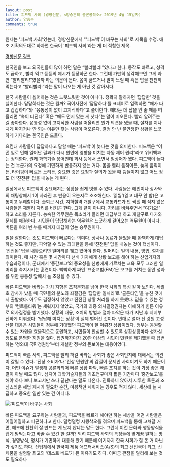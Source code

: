 ```yaml
---
layout: post
title: 피드백 사회 (경향신문, <양승훈의 공론공작소> 2019년 4월 15일자)
author: 양승훈
comments: true
---
```


원제는 '피드백 사회'였는데, 경향신문에서 "'피드백'이 바꾸는 사회"로 제목을 수정. 애초 기획의도대로 하자면 한국이 '피드백 사회'라는 게 더 적합한 제목.

[경향신문 링크](<http://news.khan.co.kr/kh_news/khan_art_view.html?artid=201904142041015&code=990100&www>)

한국인을 보고 외국인들이 많이 하던 말은 “빨리빨리!”였다고 한다. 동작도 빠르고, 성격도 급하고, 빨리 먹고 등등의 예시가 등장하곤 한다. 그런데 가만히 생각해보면 그게 과연 “빨리빨리!”였을까 하는 의문이 든다. 몸이 굼뜨거나 말이 느릴 때 혹은 밥을 천천히 먹는다고 “빨리빨리!”라는 말이 나오는 게 아닌 것 같아서다.

한국 사람들이 싫어하는 것은 느릿느릿한 것이 아니다. 정확히 말하자면 ‘답답한’ 것을 싫어한다. 답답하다는 것은 뭘까? 국어사전에 ‘답답하다’를 표제어로 입력하면 “애가 타고 갑갑하다”와 “융통성이 없이 고지식하다”고 풀이한다. 애타는 데 답을 안 줄 때를 떠올리면 “속이 터진다” 혹은 “매도 먼저 맞는 게 낫다”는 말이 떠오른다. 빨리 알려주는 걸 좋아한다. 융통성 없이 고지식한 사람을 떠올리면 뭔가 의견을 냈을 때, 절차를 지나치게 따지거나 안 되는 이유만 찾는 사람이 떠오른다. 결정 안 난 불안정한 상황을 느긋하게 기다리는 한국인은 드물다.

요컨대 사람들이 답답하다고 말할 때는 ‘피드백’이 늦다는 것을 의미한다. 피드백은 “어떤 일로 인해 일어난 결과가 다시 원인에 영향을 미치는 자동 제어 원리”라고 위키백과는 정의한다. 원래 과학기술 용어인데 회사 등에서 쓰면서 일상어가 됐다. 피드백이 늦다는 건 누군가의 요청에 기민하게 반응하지 않는 거다. 몸을 빨리 움직이든, 늦게 움직이든, 타이핑이 빠르든 느리든, 중요한 것은 요청과 질의가 왔을 때 뜸들이지 않고 어느 정도 더 ‘진전된’ 답을 내놓는 게 된다.

일상에서도 피드백이 중요해지는 상황을 쉽게 엿볼 수 있다. 사람들은 애인이나 상사와의 채팅창에서 1이 사라진 후 반응이 오는지로 초조해한다. ‘읽씹’(읽고 대꾸 안 함)은 고통이고 무례함이다. 출퇴근 시간, 지하철역 개찰구에서 교통카드가 안 찍힐 때 적지 않은 사람들은 재빨리 자리를 비키곤 한다. 그게 끝이 아니다. 자리를 비켜주면서 “여기요!” 하고 소리를 지른다. 능숙한 역무원은 목소리가 들리면 대답부터 하고 개찰구로 다가와 문제를 해결한다. 시민들이 답답해하는 역무원은 느긋하게 걸어오는 역무원이 아니다. 버튼을 여러 번 누를 때까지 대답이 없는 승무원이다.

일을 잘한다는 것도 피드백이 빠르다는 의미다. 상사나 동료가 물었을 때 완벽하게 대답하는 것도 좋지만, 파악할 수 있는 최대한을 통해 ‘진전된’ 답을 내놓는 것이 핵심이다. ‘진전된’ 답을 내놓으려면 일머리를 꿰고 있어야 한다. 일머리는 일의 내용, 방법, 절차를 의미한다. 매 시간 혹은 몇 시간마다 선배 기자에게 상황 보고를 해야 하는 신입기자의 수습과정이나, 군대에서 ‘중간보고’의 중요성을 신병에게 가르치는 교육 모두 그러한 일머리를 숙지시키는 훈련이다. 빽빽하게 짜인 ‘표준교범(FM)’은 보고를 거치는 동안 성과를 위한 융통성 앞에서 늘 조정될 수 있다.

빠른 피드백을 바라는 가치 지향은 조직문화를 넘어 한국 사회의 특성 같아 보인다. 세월호 참사가 났을 때 국민들의 분노와 좌절감은 ‘답답한 일처리’로 ‘골든타임’을 놓친 것에서 출발했다. 아무도 결정하지 않았고 진전된 상황 처리를 하지 못했다. 믿을 수 있는 정부의 ‘컨트롤타워’는 세워지지 않았고, 국가의 최종 의사결정권자는 이해하기 힘든 이유로 의사결정을 방기했다. 상황의 내용, 조치의 방법과 절차 파악은 때가 지난 후 지지부진하게 이뤄졌다. ‘답답해 미치는 상황’이 실제 벌어진 것이다. 반대로 얼마 전 강원 고성 산불 대응은 시민들이 정부에 기대했던 피드백이 잘 이뤄진 상황이었다. 정부는 동원할 수 있는 자원을 효율적으로 동원하고, 시민들이 안심할 수 있도록 상황상황마다 성가실 정도로 분명한 지침을 줬다. 집권하자마자 20만 이상의 시민이 민원을 제기했을 때 답변하는 ‘청와대 국민청원방’부터 개설한 정부의 돋보이는 대응이었다.

피드백이 빠른 사회, 피드백을 빨리 하길 바라는 사회가 좋은 사회인지에 대해서는 의견이 갈릴 수 있다. ‘진상 소비자’나 ‘진상 민원인’의 갑질이 문제인 사회이기도 하기 때문이다. 어떤 이슈가 발생해 공론화되어 빠른 상황 파악, 빠른 조치를 하는 것이 가장 좋은 해결이 아닐 때도 많다. 심지어 과학기술자들의 기초연구마저 짧은 기간마다 ‘중간보고’를 해야 하다 보니 보고서만 쓰다 끝난다는 말도 나온다. 진득하니 앉아서 지루한 토론과 조심스러운 해법 제시가 필요한 순간, 미봉책만 세워지는 경우도 적지 않다. 세상에 늘 시급하고 중요한 일만 있는 건 아니다.

![‘피드백’이 바꾸는 사회](http://img.khan.co.kr/news/2019/04/14/l_2019041501001693100142561.jpg)

빠른 피드백을 요구하는 사람들과, 피드백을 빠르게 해야만 하는 세상을 어떤 사람들은 어질어질하고 피곤하다고 한다. 덜컹덜컹 시행착오를 겪으며 피드백을 통해 고쳐갈 거면, 애초에 찬찬히 잘 만드는 게 낫지 않냐는 말도 한다. 그런데 이런 문화와 행동양식을 쉽게 맘먹는다고 바꿀 수 있긴 한 걸까? 외려 피드백 사회의 특징들에 맞게끔 일하는 방식, 경영방식, 정치가 기민하게 대응해 왔기 때문에 여기까지 한국 사회가 잘 온 거 아닌가 싶기도 하다. 산업계에서 한국이 제품 애프터서비스(A/S)의 최고 선진국이 되고, 신제품을 실험할 최고의 ‘테스트 베드’가 된 이유기도 하다. 이따금 관점을 달리해 보는 것도 필요하다